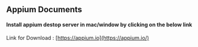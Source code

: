## Appium Documents

#### Install appium destop server in mac/window by clicking on the below link 

Link for Download : [https://appium.io](https://appium.io/)
